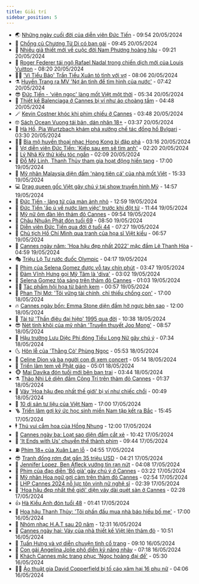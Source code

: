 ```yaml
---
title: Giải trí
sidebar_position: 5
---
```


<!-- vnexpress-giai-tri:START -->
- 🌏 [Những ngày cuối đời của diễn viên Đức Tiến](https://vnexpress.net/nhung-ngay-cuoi-doi-cua-dien-vien-duc-tien-4748121.html) - 09:54 20/05/2024
- 💫 [Chồng cũ Chương Tử Di có bạn gái](https://vnexpress.net/chong-cu-chuong-tu-di-co-ban-gai-4748361.html) - 09:45 20/05/2024
- 🌮 [Nhiều giả thiết mới về cuộc đời Nam Phương hoàng hậu](https://vnexpress.net/nhieu-gia-thiet-moi-ve-cuoc-doi-nam-phuong-hoang-hau-4747843.html) - 09:21 20/05/2024
- 🧠 [Roger Federer tái ngộ Rafael Nadal trong chiến dịch mới của Louis Vuitton](https://vnexpress.net/roger-federer-tai-ngo-rafael-nadal-trong-chien-dich-moi-cua-louis-vuitton-4748312.html) - 08:20 20/05/2024
- 👨‍🏫 [&#39;Vi Tiểu Bảo&#39; Trần Tiểu Xuân tỏ tình với vợ](https://vnexpress.net/vi-tieu-bao-tran-tieu-xuan-to-tinh-voi-vo-4748264.html) - 08:06 20/05/2024
- ⚗️ [Huyền Trang ra MV &#39;Nợ ân tình để tìm hình của nước&#39;](https://vnexpress.net/huyen-trang-ra-mv-no-an-tinh-de-tim-hinh-cua-nuoc-4747855.html) - 07:42 20/05/2024
- 😎 [Đức Tiến - &#39;viên ngọc&#39; làng mốt Việt một thời](https://vnexpress.net/duc-tien-vien-ngoc-lang-mot-viet-mot-thoi-4747988.html) - 05:34 20/05/2024
- 🫣 [Thiết kế Balenciaga ở Cannes bị ví như áo choàng tắm](https://vnexpress.net/thiet-ke-balenciaga-o-cannes-bi-vi-nhu-ao-choang-tam-4748206.html) - 04:48 20/05/2024
- 🪄 [Kevin Costner khóc khi phim chiếu ở Cannes](https://vnexpress.net/kevin-costner-khoc-khi-phim-chieu-o-cannes-4748066.html) - 03:48 20/05/2024
- 🤓 [Sách Ocean Vuong tái bản, dán nhãn 18+](https://vnexpress.net/sach-ocean-vuong-tai-ban-dan-nhan-18-4748153.html) - 03:37 20/05/2024
- 🫶 [Hà Hồ, Pia Wurtzbach khám phá xưởng chế tác đồng hồ Bvlgari](https://vnexpress.net/ha-ho-pia-wurtzbach-kham-pha-xuong-che-tac-dong-ho-bvlgari-4748191.html) - 03:30 20/05/2024
- 🧑‍🏫 [Bia mộ huyền thoại nhạc Hong Kong bị đập phá](https://vnexpress.net/bia-mo-huyen-thoai-nhac-hong-kong-bi-dap-pha-4748079.html) - 03:16 20/05/2024
- 🦄 [Vợ diễn viên Đức Tiến: &#39;Kiếp sau em sẽ tìm anh&#39;](https://vnexpress.net/vo-dien-vien-duc-tien-kiep-sau-em-se-tim-anh-4748045.html) - 02:20 20/05/2024
- 💫 [Lý Nhã Kỳ thử kiểu tóc ngắn](https://vnexpress.net/ly-nha-ky-thu-kieu-toc-ngan-4747840.html) - 02:09 20/05/2024
- 🎊 [Đỗ Mỹ Linh, Thanh Thủy tham gia hoạt động hiến tạng](https://vnexpress.net/do-my-linh-thanh-thuy-tham-gia-hoat-dong-hien-tang-4747986.html) - 17:00 19/05/2024
- 👹 [Mỹ nhân Malaysia diện đầm &#39;nàng tiên cá&#39; của nhà mốt Việt](https://vnexpress.net/my-nhan-malaysia-dien-dam-nang-tien-ca-cua-nha-mot-viet-4747973.html) - 15:33 19/05/2024
- 💻 [Drag queen gốc Việt gây chú ý tại show truyền hình Mỹ](https://vnexpress.net/drag-queen-goc-viet-gay-chu-y-tai-show-truyen-hinh-my-4747875.html) - 14:57 19/05/2024
- 🤡 [Đức Tiến - lãng tử của màn ảnh nhỏ](https://vnexpress.net/duc-tien-lang-tu-cua-man-anh-nho-4747984.html) - 12:59 19/05/2024
- 🥰 [Đức Tiến &#39;ấp ủ về nước làm việc&#39; trước khi đột tử](https://vnexpress.net/duc-tien-ap-u-ve-nuoc-lam-viec-truoc-khi-dot-tu-4747968.html) - 11:44 19/05/2024
- 🚀 [Mỹ nữ ôm đàn lên thảm đỏ Cannes](https://vnexpress.net/my-nu-om-dan-len-tham-do-cannes-4747930.html) - 09:54 19/05/2024
- 📝 [Châu Nhuận Phát đón tuổi 69](https://vnexpress.net/chau-nhuan-phat-don-tuoi-69-4747915.html) - 08:50 19/05/2024
- 🐲 [Diễn viên Đức Tiến qua đời ở tuổi 44](https://vnexpress.net/dien-vien-duc-tien-qua-doi-o-tuoi-44-4747919.html) - 07:27 19/05/2024
- 🎃 [Chủ tịch Hồ Chí Minh qua tranh của họa sĩ Việt kiều](https://vnexpress.net/chu-tich-ho-chi-minh-qua-tranh-cua-hoa-si-viet-kieu-4747415.html) - 06:57 19/05/2024
- 🤠 [Cannes ngày năm: &#39;Hoa hậu đẹp nhất 2022&#39; mặc đầm Lê Thanh Hòa](https://vnexpress.net/cannes-ngay-nam-hoa-hau-dep-nhat-2022-mac-dam-le-thanh-hoa-vnepre-4747876.html) - 04:59 19/05/2024
- 🎭 [Triệu Lộ Tư rước đuốc Olympic](https://vnexpress.net/trieu-lo-tu-ruoc-duoc-olympic-4747871.html) - 04:17 19/05/2024
- 🧰 [Phim của Selena Gomez được vỗ tay chín phút](https://vnexpress.net/phim-cua-selena-gomez-duoc-vo-tay-chin-phut-4747819.html) - 03:47 19/05/2024
- 🦍 [Đàm Vĩnh Hưng gọi Mỹ Tâm là &#39;diva&#39;](https://vnexpress.net/dam-vinh-hung-goi-my-tam-la-diva-4747845.html) - 03:02 19/05/2024
- 🌝 [Selena Gomez tỏa sáng trên thảm đỏ Cannes](https://vnexpress.net/selena-gomez-toa-sang-tren-tham-do-cannes-4747815.html) - 01:03 19/05/2024
- 🧑‍💻 [Tác phẩm hội họa từ bánh kem](https://vnexpress.net/tac-pham-hoi-hoa-tu-banh-kem-4747482.html) - 00:57 19/05/2024
- 🥸 [Phan Thị Mơ: &#39;Tôi vững tài chính, chỉ thiếu chồng con&#39;](https://vnexpress.net/phan-thi-mo-toi-vung-tai-chinh-chi-thieu-chong-con-4747566.html) - 17:00 18/05/2024
- 🔥 [Cannes ngày bốn: Emma Stone diện đầm hở ngực bên sao](https://vnexpress.net/cannes-ngay-bon-emma-stone-dien-dam-ho-nguc-ben-sao-4747707.html) - 12:00 18/05/2024
- 🐎 [Tài tử &#39;Thần điêu đại hiệp&#39; 1995 qua đời](https://vnexpress.net/tai-tu-than-dieu-dai-hiep-1995-qua-doi-4747725.html) - 10:38 18/05/2024
- 😎 [Nét tinh khôi của mỹ nhân &#39;Truyền thuyết Joo Mong&#39;](https://vnexpress.net/net-tinh-khoi-cua-my-nhan-truyen-thuyet-joo-mong-4747696.html) - 08:57 18/05/2024
- 🦄 [Hậu trường Lưu Diệc Phi đóng Tiểu Long Nữ gây chú ý](https://vnexpress.net/hau-truong-luu-diec-phi-dong-tieu-long-nu-gay-chu-y-4747643.html) - 07:34 18/05/2024
- 🌜 [Hôn lễ của &#39;Thằng Cò&#39; Phùng Ngọc](https://vnexpress.net/hon-le-cua-thang-co-phung-ngoc-4747304.html) - 05:53 18/05/2024
- 🚦 [Celine Dion và ba người con đi xem concert](https://vnexpress.net/celine-dion-va-ba-nguoi-con-di-xem-concert-4747590.html) - 05:14 18/05/2024
- 🧐 [Triển lãm tem về Phật giáo](https://vnexpress.net/trien-lam-tem-ve-phat-giao-4747576.html) - 05:01 18/05/2024
- 🐵 [Mai Davika đón tuổi mới bên bạn trai](https://vnexpress.net/mai-davika-don-tuoi-moi-ben-ban-trai-4747525.html) - 03:44 18/05/2024
- ⚗️ [Thảo Nhi Lê diện đầm Công Trí trên thảm đỏ Cannes](https://vnexpress.net/thao-nhi-le-dien-dam-cong-tri-tren-tham-do-cannes-4747569.html) - 01:37 18/05/2024
- 👺 [Váy &#39;Hoa hậu đẹp nhất thế giới&#39; bị ví như chiếc chổi](https://vnexpress.net/vay-hoa-hau-dep-nhat-the-gioi-bi-vi-nhu-chiec-choi-4747539.html) - 00:49 18/05/2024
- 🌊 [10 di sản tư liệu của Việt Nam](https://vnexpress.net/10-di-san-tu-lieu-cua-viet-nam-4746403.html) - 17:00 17/05/2024
- 🪜 [Triển lãm gợi ký ức học sinh miền Nam tập kết ra Bắc](https://vnexpress.net/trien-lam-goi-ky-uc-hoc-sinh-mien-nam-tap-ket-ra-bac-4747281.html) - 15:45 17/05/2024
- 🕴 [Thú vui cắm hoa của Hồng Nhung](https://vnexpress.net/thu-vui-cam-hoa-cua-hong-nhung-4747140.html) - 12:00 17/05/2024
- 💃 [Cannes ngày ba: Loạt sao diện đầm cắt xẻ](https://vnexpress.net/cannes-ngay-ba-loat-sao-dien-dam-cat-xe-4747454.html) - 10:42 17/05/2024
- 🦄 [&#39;It Ends with Us&#39; chuyển thể thành phim](https://vnexpress.net/it-ends-with-us-chuyen-the-thanh-phim-4747186.html) - 09:44 17/05/2024
- ⛽️ [Phim 18+ của Xuân Lan lỗ](https://vnexpress.net/phim-18-cua-xuan-lan-lo-4747274.html) - 04:55 17/05/2024
- 😎 [Tranh đống rơm đạt gần 35 triệu USD](https://vnexpress.net/tranh-dong-rom-dat-gan-35-trieu-usd-4747208.html) - 04:21 17/05/2024
- 🌊 [Jennifer Lopez, Ben Afleck vướng tin rạn nứt](https://vnexpress.net/jennifer-lopez-ben-afleck-vuong-tin-ran-nut-4747200.html) - 04:08 17/05/2024
- 🐲 [Phim của đạo diễn &#39;Bố già&#39; gây chú ý ở Cannes](https://vnexpress.net/phim-cua-dao-dien-bo-gia-gay-chu-y-o-cannes-4747138.html) - 03:22 17/05/2024
- 💂 [Mỹ nhân Hoa ngữ gợi cảm trên thảm đỏ Cannes](https://vnexpress.net/my-nhan-hoa-ngu-goi-cam-tren-tham-do-cannes-4747151.html) - 02:54 17/05/2024
- 🙉 [LHP Cannes 2024 nỗ lực tôn vinh nữ nghệ sĩ](https://vnexpress.net/lhp-cannes-2024-no-luc-ton-vinh-nu-nghe-si-4746366.html) - 02:39 17/05/2024
- 💪 [&#39;Hoa hậu đẹp nhất thế giới&#39; diện váy dài quét sàn ở Cannes](https://vnexpress.net/hoa-hau-dep-nhat-the-gioi-dien-vay-dai-quet-san-o-cannes-4747092.html) - 02:28 17/05/2024
- 👍 [Hà Kiều Anh đón tuổi 48](https://vnexpress.net/ha-kieu-anh-don-tuoi-48-4746754.html) - 01:41 17/05/2024
- 💪 [Hoa hậu Thanh Thủy: &#39;Tôi phấn đấu mua nhà báo hiếu bố mẹ&#39;](https://vnexpress.net/hoa-hau-thanh-thuy-toi-phan-dau-mua-nha-bao-hieu-bo-me-4745872.html) - 17:00 16/05/2024
- 💄 [Nhóm nhạc H.A.T sau 20 năm](https://vnexpress.net/nhom-nhac-h-a-t-sau-20-nam-4746670.html) - 12:31 16/05/2024
- 🦩 [Cannes ngày hai: Váy của nhà thiết kế Việt lên thảm đỏ](https://vnexpress.net/cannes-ngay-hai-vay-cua-nha-thiet-ke-viet-len-tham-do-4746999.html) - 10:51 16/05/2024
- 🥸 [Tuấn Hưng và vợ diễn chuyện tình cổ trang](https://vnexpress.net/tuan-hung-va-vo-dien-chuyen-tinh-co-trang-4746514.html) - 09:10 16/05/2024
- 🧰 [Con gái Angelina Jolie phô diễn kỹ năng nhảy](https://vnexpress.net/con-gai-angelina-jolie-pho-dien-ky-nang-nhay-4746806.html) - 07:18 16/05/2024
- 💼 [Khách Cannes mặc trang phục &#39;Ngọc hoàng đại đế&#39;](https://vnexpress.net/khach-cannes-mac-trang-phuc-ngoc-hoang-dai-de-4746782.html) - 05:30 16/05/2024
- 🧑‍💻 [Ảo thuật gia David Copperfield bị tố cáo xâm hại 16 phụ nữ](https://vnexpress.net/ao-thuat-gia-david-copperfield-bi-to-cao-xam-hai-16-phu-nu-4746714.html) - 04:06 16/05/2024<!-- vnexpress-giai-tri:END -->
